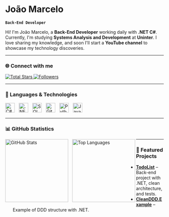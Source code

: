 # João Marcelo

**`Back-End Developer`**

Hi! I'm João Marcelo, a **Back-End Developer** working daily with **.NET C#**.
Currently, I'm studying **Systems Analysis and Development** at **Uninter**.
I love sharing my knowledge, and soon I'll start a **YouTube channel** to showcase my technology discoveries.

---

### 🌐 Connect with me

<a href="https://github.com/JoaoDev465?tab=repositories&sort=stargazers">
<img
alt="Total Stars"
title="GitHub Stars"
src="https://img.shields.io/github/stars/J0aoDev465?style=for-the-badge&label=Stars&logo=github&logoColor=white"
/>
</a>
<a href="https://github.com/JoaoDev465?tab=followers">
<img
alt="Followers"
title="Follow me on GitHub"
src="https://custom-icon-badges.demolab.com/github/followers/JoaoDev465?color=236ad3&labelColor=1155ba&style=for-the-badge&logo=github&label=Followers&logoColor=white"
/>
</a>

---

### 🤖 Languages & Technologies

<img align="left" alt="C#" title="C#" width="30px" style="padding-right: 10px;" src="https://cdn.jsdelivr.net/gh/devicons/devicon@latest/icons/csharp/csharp-original.svg"/>
<img align="left" alt=".NET" title=".NET" width="30px" style="padding-right: 10px;" src="https://cdn.jsdelivr.net/gh/devicons/devicon@latest/icons/dotnetcore/dotnetcore-original.svg"/>
<img align="left" alt="SQL Server" title="SQL Server" width="30px" style="padding-right: 10px;" src="https://cdn.jsdelivr.net/gh/devicons/devicon@latest/icons/microsoftsqlserver/microsoftsqlserver-plain.svg"/>
<img align="left" alt="Git" title="Git" width="30px" style="padding-right: 10px;" src="https://cdn.jsdelivr.net/gh/devicons/devicon@latest/icons/git/git-original.svg"/>
<img align="left" alt="Python" title="Python" width="30px" style="padding-right: 10px;" src="https://cdn.jsdelivr.net/gh/devicons/devicon@latest/icons/python/python-original.svg"/>
<img align="left" alt="JavaScript" title="JavaScript" width="30px" style="padding-right: 10px;" src="https://cdn.jsdelivr.net/gh/devicons/devicon@latest/icons/javascript/javascript-original.svg"/>

<br/><br/>

---

### 📊 GitHub Statistics

<p>
<img
align="left"
alt="GitHub Stats"
height="200"
style="padding-right: 10px;"
src="https://github-readme-stats.vercel.app/api?username=JoaoDev465&show_icons=true&theme=tokyonight&include_all_commits=true&locale=pt-br"
/>

<img
align="left"
alt="Top Languages"
height="200"
src="https://github-readme-stats.vercel.app/api/top-langs/?username=JoaoDev465&theme=tokyonight&layout=compact&custom_title=Top+Technologies&langs_count=9"
/>
</p>

---

### 📁 Featured Projects

- [**TodoList**](https://github.com/JoaoDev465/Todo-List) – Back-end project with .NET, clean architecture, and tests.
- [**CleanDDD.Example**](https://github.com/JoaoDev465/CleanDDD.Example) – Example of DDD structure with .NET.
